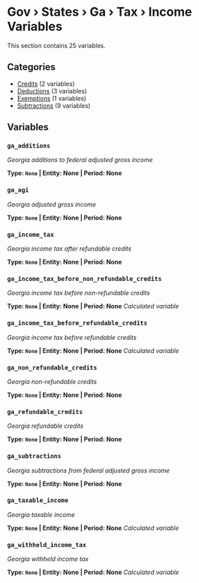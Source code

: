 # Gov › States › Ga › Tax › Income Variables

This section contains 25 variables.

## Categories

- [Credits](credits/index.md) (2 variables)
- [Deductions](deductions/index.md) (3 variables)
- [Exemptions](exemptions/index.md) (1 variables)
- [Subtractions](subtractions/index.md) (9 variables)

## Variables

### `ga_additions`
*Georgia additions to federal adjusted gross income*

**Type: `None` | Entity: None | Period: None**

### `ga_agi`
*Georgia adjusted gross income*

**Type: `None` | Entity: None | Period: None**

### `ga_income_tax`
*Georgia income tax after refundable credits*

**Type: `None` | Entity: None | Period: None**

### `ga_income_tax_before_non_refundable_credits`
*Georgia income tax before non-refundable credits*

**Type: `None` | Entity: None | Period: None**
*Calculated variable*

### `ga_income_tax_before_refundable_credits`
*Georgia income tax before refundable credits*

**Type: `None` | Entity: None | Period: None**
*Calculated variable*

### `ga_non_refundable_credits`
*Georgia non-refundable credits*

**Type: `None` | Entity: None | Period: None**

### `ga_refundable_credits`
*Georgia refundable credits*

**Type: `None` | Entity: None | Period: None**

### `ga_subtractions`
*Georgia subtractions from federal adjusted gross income*

**Type: `None` | Entity: None | Period: None**

### `ga_taxable_income`
*Georgia taxable income*

**Type: `None` | Entity: None | Period: None**
*Calculated variable*

### `ga_withheld_income_tax`
*Georgia withheld income tax*

**Type: `None` | Entity: None | Period: None**
*Calculated variable*
